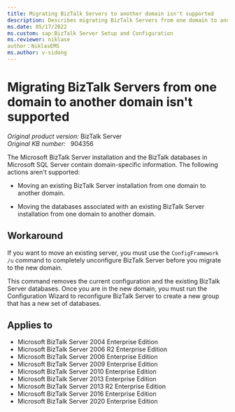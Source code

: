 ```yaml
---
title: Migrating BizTalk Servers to another domain isn't supported
description: Describes migrating BizTalk Servers from one domain to another domain isn't supported.
ms.date: 05/17/2022
ms.custom: sap:BizTalk Server Setup and Configuration
ms.reviewer: niklase
author：NiklasEMS 
ms.author: v-sidong
---
```


# Migrating BizTalk Servers from one domain to another domain isn't supported

_Original product version:_ BizTalk Server  
_Original KB number:_ &nbsp; 904356

The Microsoft BizTalk Server installation and the BizTalk databases in Microsoft SQL Server contain domain-specific information. The following actions aren't supported:

- Moving an existing BizTalk Server installation from one domain to another domain.

- Moving the databases associated with an existing BizTalk Server installation from one domain to another domain.

## Workaround

If you want to move an existing server, you must use the `ConfigFramework /u` command to completely unconfigure BizTalk Server before you migrate to the new domain.

This command removes the current configuration and the existing BizTalk Server databases. Once you are in the new domain, you must run the Configuration Wizard to reconfigure BizTalk Server to create a new group that has a new set of databases.

## Applies to

- Microsoft BizTalk Server 2004 Enterprise Edition
- Microsoft BizTalk Server 2006 R2 Enterprise Edition
- Microsoft BizTalk Server 2006 Enterprise Edition
- Microsoft BizTalk Server 2009 Enterprise Edition
- Microsoft BizTalk Server 2010 Enterprise Edition
- Microsoft BizTalk Server 2013 Enterprise Edition
- Microsoft BizTalk Server 2013 R2 Enterprise Edition
- Microsoft BizTalk Server 2016 Enterprise Edition
- Microsoft BizTalk Server 2020 Enterprise Edition
